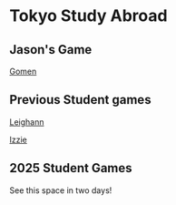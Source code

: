 # Tokyo Study Abroad

## Jason's Game
[Gomen](gomen.html)

## Previous Student games
[Leighann](Leighann.html)

[Izzie](Izzie.html)

## 2025 Student Games
See this space in two days!
